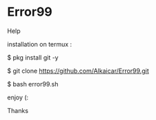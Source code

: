 # Error99

Help

installation on termux :

$ pkg install git -y

$ git clone https://github.com/Alkaicar/Error99.git

$ bash error99.sh

enjoy (:

Thanks
